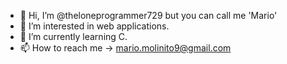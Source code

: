- 👋 Hi, I’m @theloneprogrammer729 but you can call me 'Mario'
- 👀 I’m interested in web applications.
- 🌱 I’m currently learning C.
- 📫 How to reach me -> mario.molinito9@gmail.com

<!---
theloneprogrammer729/theloneprogrammer729 is a ✨ special ✨ repository because its `README.md` (this file) appears on your GitHub profile.
You can click the Preview link to take a look at your changes.
--->
